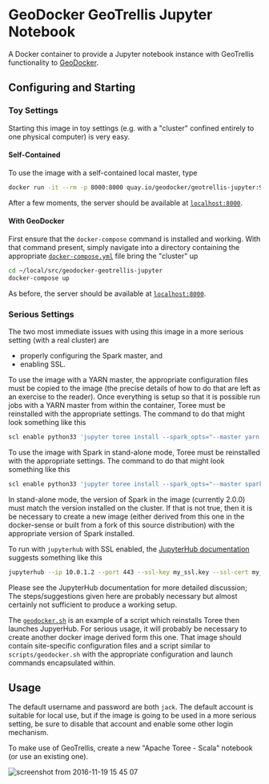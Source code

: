 # GeoDocker GeoTrellis Jupyter Notebook #

A Docker container to provide a Jupyter notebook instance with GeoTrellis functionality to [GeoDocker](https://github.com/geodocker/geodocker).

## Configuring and Starting ##

### Toy Settings ###

Starting this image in toy settings (e.g. with a "cluster" confined entirely to one physical computer) is very easy.

#### Self-Contained ####

To use the image with a self-contained local master, type

```bash
docker run -it --rm -p 8000:8000 quay.io/geodocker/geotrellis-jupyter:9b577f1
```

After a few moments, the server should be available at [`localhost:8000`](http://localhost:8000).

#### With GeoDocker ####

First ensure that the `docker-compose` command is installed and working.
With that command present, simply navigate into a directory containing the appropriate [`docker-compose.yml`](docker-compose.yml) file bring the "cluster" up

```bash
cd ~/local/src/geodocker-geotrellis-jupyter
docker-compose up
```

As before, the server should be available at [`localhost:8000`](http://localhost:8000).

### Serious Settings ###

The two most immediate issues with using this image in a more serious setting (with a real cluster) are
   - properly configuring the Spark master, and
   - enabling SSL.

To use the image with a YARN master, the appropriate configuration files must be copied to the image
(the precise details of how to do that are left as an exercise to the reader).
Once everything is setup so that it is possible run jobs with a YARN master from within the container, Toree must be reinstalled with the appropriate settings.
The command to do that might look something like this

```bash
scl enable python33 'jupyter toree install --spark_opts="--master yarn --jars file:///tmp/geotrellis-uberjar-assembly-1.0.0-RC1.jar"'
```

To use the image with Spark in stand-alone mode, Toree must be reinstalled with the appropriate settings.
The command to do that might look something like this

```bash
scl enable python33 'jupyter toree install --spark_opts="--master spark://10.0.1.3:7077 --jars file:///tmp/geotrellis-uberjar-assembly-1.0.0-RC1.jar"'
```

In stand-alone mode, the version of Spark in the image (currently 2.0.0) must match the version installed on the cluster.
If that is not true, then it is be necessary to create a new image
(either derived from this one in the docker-sense or built from a fork of this source distribution)
with the appropriate version of Spark installed.

To run with `jupyterhub` with SSL enabled, the [JupyterHub documentation](https://github.com/jupyterhub/jupyterhub) suggests something like this

```bash
jupyterhub --ip 10.0.1.2 --port 443 --ssl-key my_ssl.key --ssl-cert my_ssl.cert
```

Please see the JupyterHub documentation for more detailed discussion;
The steps/suggestions given here are probably necessary but almost certainly not sufficient to produce a working setup.

The [`geodocker.sh`](scripts/geodocker.sh) is an example of a script which reinstalls Toree then launches JupyerHub.
For serious usage, it will probably be necessary to create another docker image derived form this one.
That image should contain site-specific configuration files and a script similar to `scripts/geodocker.sh` with the appropriate configuration and launch commands encapsulated within.

## Usage ##

The default username and password are both `jack`.
The default account is suitable for local use,
but if the image is going to be used in a more serious setting, be sure to disable that account and enable some other login mechanism.

To make use of GeoTrellis, create a new "Apache Toree - Scala" notebook (or use an existing one).

![screenshot from 2016-11-19 15 45 07](https://cloud.githubusercontent.com/assets/11281373/20458321/b14c04e8-ae6f-11e6-8edf-467121f72d91.png)
